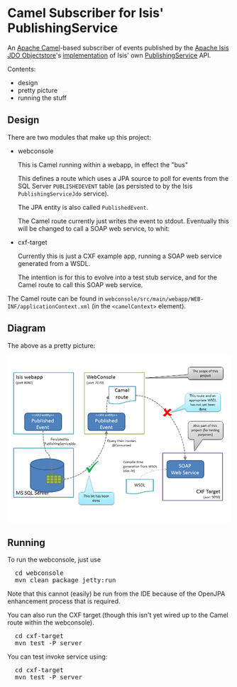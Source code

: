 Camel Subscriber for Isis' PublishingService
===============================

An [Apache Camel](http://camel.apache.org)-based subscriber of events published by the [Apache Isis](http://isis.apache.org) [JDO Objectstore](http://isis.apache.org/components/objectstores/jdo/about.html)'s [implementation](http://isis.apache.org/components/objectstores/jdo/publishing-service-jdo.html) of Isis' own [PublishingService](http://isis.apache.org/core/services/publishing-service.html) API.

Contents:
* design
* pretty picture
* running the stuff



## Design

There are two modules that make up this project:

* webconsole

  This is Camel running within a webapp, in effect the "bus"

  This defines a route which uses a JPA source to poll
  for events from the SQL Server `PUBLISHEDEVENT` table
  (as persisted to by the Isis `PublishingServiceJdo` service).  

  The JPA entity is also called `PublishedEvent`.

  The Camel route currently just writes the event to stdout.  Eventually this will be changed to call a SOAP web service, to whit:

* cxf-target

  Currently this is just a CXF example app, running a
  SOAP web service generated from a WSDL.

  The intention is for this to evolve into a test stub service, and for the Camel route to call this SOAP web service.

The Camel route can be found in `webconsole/src/main/webapp/WEB-INF/applicationContext.xml` (in the `<camelContext>` element).


## Diagram

The above as a pretty picture:

![](doc/sketch.png)



## Running

To run the webconsole, just use

<pre>
  cd webconsole
  mvn clean package jetty:run
</pre>

Note that this cannot (easily) be run from the IDE because of the OpenJPA enhancement process that is required.

You can also run the CXF target (though this isn't yet wired up to the Camel route within the webconsole).

<pre>
  cd cxf-target
  mvn test -P server
</pre>

You can test invoke service using:

<pre>
  cd cxf-target
  mvn test -P server
</pre>


